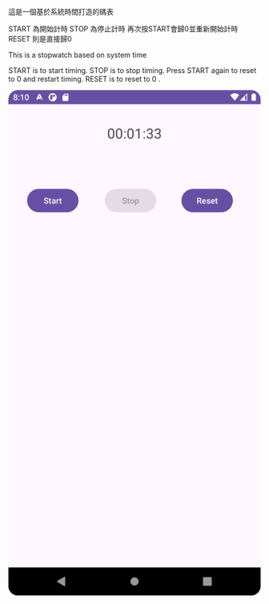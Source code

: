 這是一個基於系統時間打造的碼表

START 為開始計時  STOP 為停止計時  再次按START會歸0並重新開始計時   RESET 則是直接歸0

This is a stopwatch based on system time

START is to start timing. STOP is to stop timing. Press START again to reset to 0 and restart timing. RESET is to reset to 0 .

![image](https://github.com/keys-lll/MyStopWatch/blob/main/Screenshot_20240117_161059.png)
